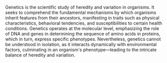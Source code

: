 
Genetics is the scientific study of heredity and variation in organisms. It seeks to comprehend the fundamental mechanisms by which organisms inherit features from their ancestors, manifesting in traits such as physical characteristics, behavioral tendencies, and susceptibilities to certain health conditions. Genetics operates at the molecular level, emphasizing the role of DNA and genes in determining the sequence of amino acids in proteins, which in turn, express specific phenotypes. Nevertheless, genetics cannot be understood in isolation, as it interacts dynamically with environmental factors, culminating in an organism's phenotype—leading to the intricate balance of heredity and variation.

